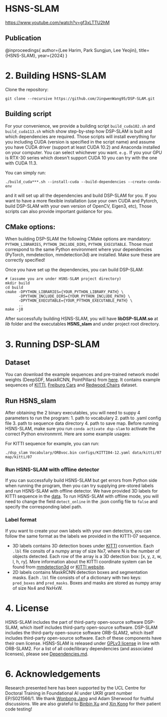 # HSNS-SLAM

https://www.youtube.com/watch?v=gf3xLTTU2hM

## Publication

@inproceedings{
  author={Lee Harim, Park Sungjun, Lee Yeojin},
  title={HSNS-SLAM},
  year={2024}
}

# 2. Building HSNS-SLAM

Clone the repository:
```
git clone --recursive https://github.com/JingwenWang95/DSP-SLAM.git
```

## Building script
For your convenience, we provide a building script `build_cuda102.sh` and `build_cuda113.sh` which show step-by-step how DSP-SLAM is built and which dependencies are required. Those scripts will install everything for you including CUDA (version is specified in the script name) and assume you have CUDA driver (support at least CUDA 10.2) and Anaconda installed on your computer. You can select whichever you want. `e.g.` If you your GPU is RTX-30 series which doesn't support CUDA 10 you can try with the one with CUDA 11.3. 

You can simply run:

```
./build_cuda***.sh --install-cuda --build-dependencies --create-conda-env
```

and it will set up all the dependencies and build DSP-SLAM for you. If you want to have a more flexible installation (use your own CUDA and Pytorch, build DSP-SLAM with your own version of OpenCV, Eigen3, etc), Those scripts can also provide important guidance for you.


## CMake options:
When building DSP-SLAM the following CMake options are mandatory: `PYTHON_LIBRARIES`, `PYTHON_INCLUDE_DIRS`, `PYTHON_EXECUTABLE`. Those must correspond to the same Python environment where your dependencies (PyTorch, mmdetection, mmdetection3d) are installed. Make sure these are correctly specified!

Once you have set up the dependencies, you can build DSP-SLAM: 

```
# (assume you are under HSNS-SLAM project directory)
mkdir build
cd build
cmake -DPYTHON_LIBRARIES={YOUR_PYTHON_LIBRARY_PATH} \
      -DPYTHON_INCLUDE_DIRS={YOUR_PYTHON_INCLUDE_PATH} \
      -DPYTHON_EXECUTABLE={YOUR_PYTHON_EXECUTABLE_PATH} \
      ..
make -j8
```

After successfully building HSNS-SLAM, you will have **libDSP-SLAM.so**  at *lib* folder and the executables **HSNS_slam** and under project root directory.

# 3. Running DSP-SLAM

## Dataset
You can download the example sequences and pre-trained network model weights (DeepSDF, MaskRCNN, PointPillars) from [here](https://liveuclac-my.sharepoint.com/:f:/g/personal/ucabjw4_ucl_ac_uk/Eh3nHv6D-LZHkuny4iNOexQBGdDVxloM_nwbEZdxeRfStw?e=sYO1Ot). It contains example sequences of [KITTI](http://www.cvlibs.net/datasets/kitti/eval_odometry.php), [Freiburg Cars](https://github.com/lmb-freiburg/unsup-car-dataset) and [Redwood Chairs](http://redwood-data.org/3dscan/dataset.html?c=chair) dataset.

## Run HSNS_slam

After obtaining the 2 binary executables, you will need to suppy 4 parameters to run the program: 1. path to vocabulary 2. path to .yaml config file 3. path to sequence data directory 4. path to save map. Before running HSNS-SLAM, make sure you run `conda activate dsp-slam` to activate the correct Python environmrnt. Here are some example usages:

For KITTI sequence for example, you can run:

```
./dsp_slam Vocabulary/ORBvoc.bin configs/KITTI04-12.yaml data/kitti/07 map/kitti/07
```

### Run HSNS-SLAM with offline detector
If you can successfully build HSNS-SLAM but get errors from Python side when running the program, then you can try supplying pre-stored labels and run HSNS-SLAM with offline detector. We have provided 3D labels for KITTI sequence in the [data](https://liveuclac-my.sharepoint.com/:f:/g/personal/ucabjw4_ucl_ac_uk/Eh3nHv6D-LZHkuny4iNOexQBGdDVxloM_nwbEZdxeRfStw?e=sYO1Ot). To run HSNS-SLAM with offline mode, you will need to change the field `detect_online` in the .json config file to `false` and specify the corresponding label path.

### Label format
If you want to create your own labels with your own detectors, you can follow the same format as the labels we provided in the KITTI-07 sequence.
* 3D labels contains 3D detection boxes under [KITTI](http://www.cvlibs.net/datasets/kitti/eval_object.php?obj_benchmark=3d) convention. Each `.lbl` file consits of a numpy array of size Nx7, where N is the number of objects detected. Each row of the array is a 3D detection box: [x, y, z, w, l, h, ry]. More information about the KITTI coordinate system can be found from [mmdetection3d](https://github.com/open-mmlab/mmdetection3d) or [KITTI website](http://www.cvlibs.net/publications/Geiger2013IJRR.pdf).
* 2D labels contains MaskRCNN detection boxes and segmentation masks. Each `.lbl` file consists of of a dictionary with two keys: `pred_boxes` and `pred_masks`. Boxes and masks are stored as numpy array of size Nx4 and NxHxW.

# 4. License
HSNS-SLAM includes the part of third-party open-source software DSP-SLAM, which itself includes third-party open-source software.
DSP-SLAM includes the third-party open-source software ORB-SLAM2, which itself includes third-party open-source software. Each of these components have their own license.
HSNS-SLAM is released under [GPLv3 license](LICENSE) in line with ORB-SLAM2. For a list of all code/library dependencies (and associated licenses), please see [Dependencies.md](Dependencies.md).

# 6. Acknowledgements
Research presented here has been supported by the UCL Centre for Doctoral Training in Foundational AI under UKRI grant number EP/S021566/1. We thank [Wonbong Jang](https://sites.google.com/view/wbjang/home) and Adam Sherwood for fruitful discussions. We are also grateful to [Binbin Xu](https://www.doc.ic.ac.uk/~bx516/) and [Xin Kong](https://kxhit.github.io/) for their patient code testing!
